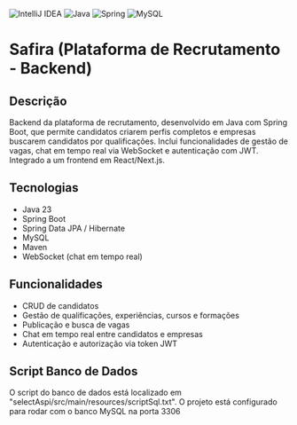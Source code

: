 ![IntelliJ IDEA](https://img.shields.io/badge/IntelliJIDEA-000000.svg?style=for-the-badge&logo=intellij-idea&logoColor=white)
![Java](https://img.shields.io/badge/java-%23ED8B00.svg?style=for-the-badge&logo=openjdk&logoColor=white)
![Spring](https://img.shields.io/badge/spring-%236DB33F.svg?style=for-the-badge&logo=spring&logoColor=white)
![MySQL](https://img.shields.io/badge/mysql-4479A1.svg?style=for-the-badge&logo=mysql&logoColor=white)
# Safira (Plataforma de Recrutamento - Backend)

## Descrição
Backend da plataforma de recrutamento, desenvolvido em Java com Spring Boot, que permite candidatos criarem perfis completos e empresas buscarem candidatos por qualificações. Inclui funcionalidades de gestão de vagas, chat em tempo real via WebSocket e autenticação com JWT. Integrado a um frontend em React/Next.js.

## Tecnologias
- Java 23 
- Spring Boot  
- Spring Data JPA / Hibernate  
- MySQL  
- Maven  
- WebSocket (chat em tempo real)  

## Funcionalidades
- CRUD de candidatos  
- Gestão de qualificações, experiências, cursos e formações  
- Publicação e busca de vagas  
- Chat em tempo real entre candidatos e empresas  
- Autenticação e autorização via token JWT

## Script Banco de Dados
 O script do banco de dados está localizado em "selectAspi/src/main/resources/scriptSql.txt".
 O projeto está configurado para rodar com o banco MySQL na porta 3306  
